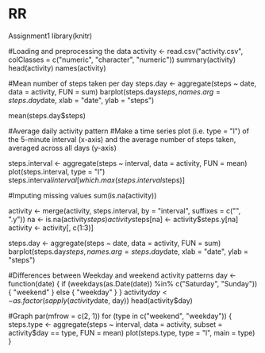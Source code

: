 # RR
Assignment1
library(knitr)

#Loading and preprocessing the data
activity <- read.csv("activity.csv", colClasses = c("numeric", "character", 
                                                    "numeric"))
summary(activity)
head(activity)
names(activity)

#Mean number of steps taken per day
steps.day <- aggregate(steps ~ date, data = activity, FUN = sum)
barplot(steps.day$steps, names.arg = steps.day$date, xlab = "date", ylab = "steps")

mean(steps.day$steps)

#Average daily activity pattern
#Make a time series plot (i.e. type = "l") of the 5-minute interval (x-axis) and the average number of steps taken, averaged across all days (y-axis)

steps.interval <- aggregate(steps ~ interval, data = activity, FUN = mean)
plot(steps.interval, type = "l")
steps.interval$interval[which.max(steps.interval$steps)]

#Imputing missing values
sum(is.na(activity))

activity <- merge(activity, steps.interval, by = "interval", suffixes = c("", 
                                                                          ".y"))
na <- is.na(activity$steps)
activity$steps[na] <- activity$steps.y[na]
activity <- activity[, c(1:3)]

steps.day <- aggregate(steps ~ date, data = activity, FUN = sum)
barplot(steps.day$steps, names.arg = steps.day$date, xlab = "date", ylab = "steps")

#Differences between Weekday and weekend activity patterns
day <- function(date) {
  if (weekdays(as.Date(date)) %in% c("Saturday", "Sunday")) {
    "weekend"
  } else {
    "weekday"
  }
}
activity$day <- as.factor(sapply(activity$date, day))
head(activity$day)

#Graph
par(mfrow = c(2, 1))
for (type in c("weekend", "weekday")) {
  steps.type <- aggregate(steps ~ interval, data = activity, subset = activity$day == 
                            type, FUN = mean)
  plot(steps.type, type = "l", main = type)
}






